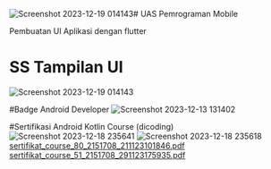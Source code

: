 ![Screenshot 2023-12-19 014143](https://github.com/ruslialwin/211402047_UASPemrogramanMobile/assets/127374698/e0b11fd5-06c0-4ad0-aecb-a025c38e5123)# UAS Pemrograman Mobile

Pembuatan UI Aplikasi dengan flutter

# SS Tampilan UI
![Screenshot 2023-12-19 014143](https://github.com/ruslialwin/211402047_UASPemrogramanMobile/assets/127374698/ca936647-3d89-4ef3-a982-e97c431bade5)

#Badge Android Developer
![Screenshot 2023-12-13 131402](https://github.com/ruslialwin/211402047_UASPemrogramanMobile/assets/127374698/eb2895b1-f498-4397-8723-f18a46b4270d)

#Sertifikasi Android Kotlin Course (dicoding)
![Screenshot 2023-12-18 235641](https://github.com/ruslialwin/211402047_UASPemrogramanMobile/assets/127374698/57516d8a-fe05-42e1-be96-c19569228825)
![Screenshot 2023-12-18 235618](https://github.com/ruslialwin/211402047_UASPemrogramanMobile/assets/127374698/75da0ac4-e4f4-4711-b9a9-da65c4386dc1)
[sertifikat_course_80_2151708_211123101846.pdf](https://github.com/ruslialwin/211402047_UASPemrogramanMobile/files/13706343/sertifikat_course_80_2151708_211123101846.pdf)
[sertifikat_course_51_2151708_291123175935.pdf](https://github.com/ruslialwin/211402047_UASPemrogramanMobile/files/13706341/sertifikat_course_51_2151708_291123175935.pdf)
